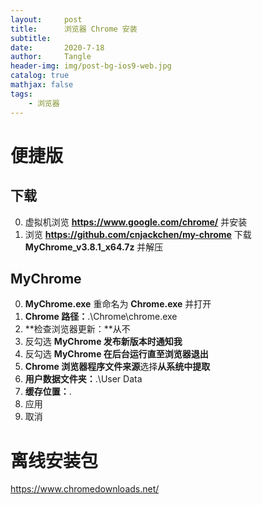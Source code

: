 ```yaml
---
layout:     post
title:      浏览器 Chrome 安装
subtitle:   
date:       2020-7-18
author:     Tangle
header-img: img/post-bg-ios9-web.jpg
catalog: true
mathjax: false
tags:
    - 浏览器
---
```


# 便捷版

## 下载

0. 虚拟机浏览 **https://www.google.com/chrome/** 并安装
0. 浏览 **https://github.com/cnjackchen/my-chrome** 下载 **MyChrome_v3.8.1_x64.7z** 并解压

## MyChrome

0. **MyChrome.exe** 重命名为 **Chrome.exe** 并打开
0. **Chrome 路径：**.\Chrome\chrome.exe
0. **检查浏览器更新：**从不
0. 反勾选 **MyChrome 发布新版本时通知我**
0. 反勾选 **MyChrome 在后台运行直至浏览器退出**
0. **Chrome 浏览器程序文件来源**选择**从系统中提取**
0. **用户数据文件夹：**.\User Data
0. **缓存位置：**.
0. 应用
0. 取消

# 离线安装包

https://www.chromedownloads.net/
